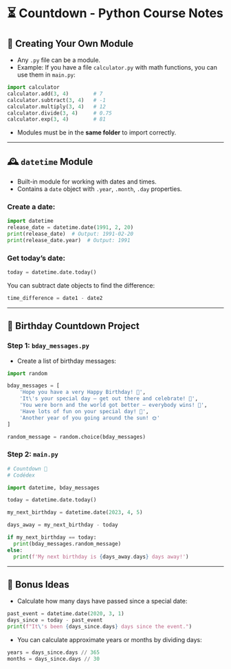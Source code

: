 # ⏳ Countdown - Python Course Notes

## 📁 Creating Your Own Module
- Any `.py` file can be a module.
- Example: If you have a file `calculator.py` with math functions, you can use them in `main.py`:

```python
import calculator
calculator.add(3, 4)        # 7
calculator.subtract(3, 4)   # -1
calculator.multiply(3, 4)   # 12
calculator.divide(3, 4)     # 0.75
calculator.exp(3, 4)        # 81
```
- Modules must be in the **same folder** to import correctly.

---

## 🕰️ `datetime` Module
- Built-in module for working with dates and times.
- Contains a `date` object with `.year`, `.month`, `.day` properties.

### Create a date:
```python
import datetime
release_date = datetime.date(1991, 2, 20)
print(release_date)  # Output: 1991-02-20
print(release_date.year)  # Output: 1991
```

### Get today’s date:
```python
today = datetime.date.today()
```

You can subtract date objects to find the difference:
```python
time_difference = date1 - date2
```

---

## 🎉 Birthday Countdown Project

### Step 1: `bday_messages.py`
- Create a list of birthday messages:
```python
import random

bday_messages = [
    'Hope you have a very Happy Birthday! 🎈',
    'It\'s your special day – get out there and celebrate! 🎉',
    'You were born and the world got better – everybody wins! 🥳',
    'Have lots of fun on your special day! 🎂',
    'Another year of you going around the sun! 🌞'
]

random_message = random.choice(bday_messages)
```

### Step 2: `main.py`
```python
# Countdown 🎂
# Codédex

import datetime, bday_messages

today = datetime.date.today()

my_next_birthday = datetime.date(2023, 4, 5)

days_away = my_next_birthday - today

if my_next_birthday == today:
  print(bday_messages.random_message)
else:
  print(f'My next birthday is {days_away.days} days away!')
```

---

## 🔄 Bonus Ideas
- Calculate how many days have passed since a special date:
```python
past_event = datetime.date(2020, 3, 1)
days_since = today - past_event
print(f"It\'s been {days_since.days} days since the event.")
```
- You can calculate approximate years or months by dividing days:
```python
years = days_since.days // 365
months = days_since.days // 30
